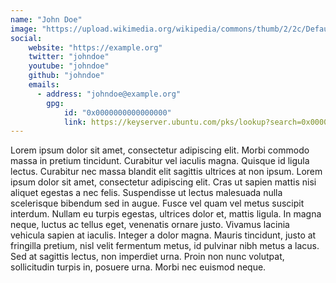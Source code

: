 ```yaml
---
name: "John Doe"
image: "https://upload.wikimedia.org/wikipedia/commons/thumb/2/2c/Default_pfp.svg/2048px-Default_pfp.svg.png"
social:
    website: "https://example.org"
    twitter: "johndoe"
    youtube: "johndoe"
    github: "johndoe"
    emails:
      - address: "johndoe@example.org"
        gpg: 
            id: "0x0000000000000000"
            link: https://keyserver.ubuntu.com/pks/lookup?search=0x0000000000000000&fingerprint=on&op=index
---
```

Lorem ipsum dolor sit amet, consectetur adipiscing elit. Morbi commodo massa in pretium tincidunt. Curabitur vel iaculis magna. Quisque id ligula lectus. Curabitur nec massa blandit elit sagittis ultrices at non ipsum. Lorem ipsum dolor sit amet, consectetur adipiscing elit. Cras ut sapien mattis nisi aliquet egestas a nec felis. Suspendisse ut lectus malesuada nulla scelerisque bibendum sed in augue. Fusce vel quam vel metus suscipit interdum. Nullam eu turpis egestas, ultrices dolor et, mattis ligula. In magna neque, luctus ac tellus eget, venenatis ornare justo. Vivamus lacinia vehicula sapien at iaculis. Integer a dolor magna. Mauris tincidunt, justo at fringilla pretium, nisl velit fermentum metus, id pulvinar nibh metus a lacus. Sed at sagittis lectus, non imperdiet urna. Proin non nunc volutpat, sollicitudin turpis in, posuere urna. Morbi nec euismod neque.